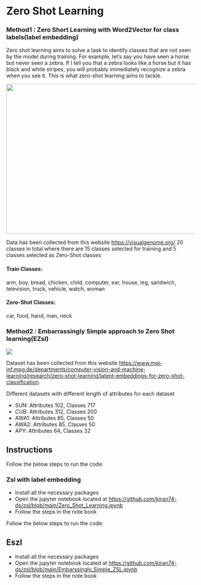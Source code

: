 # Zero Shot Learning 

### Method1 : Zero Short Learning with Word2Vector for class labels(label embedding)
Zero shot learning aims to solve a task to identify classes that are not seen by the model during training.
For example, let’s say you have seen a horse but never seen a zebra. If I tell you that a zebra looks like a horse but it has black and white stripes, you will probably immediately recognize a zebra when you see it.
This is what zero-shot learning aims to tackle.

<img src="https://www.programmersought.com/images/779/99f80acb97763b3b810b016933de6d73.png" width=600, height=400>

Data has been collected from this website https://visualgenome.org/ 20 classes in total where there are 15 classes selected for training and 5 classes selected as Zero-Shot classes

#### Train Classes:
arm, boy, bread, chicken, child, computer, ear, house, leg, sandwich, television, truck, vehicle, watch, woman
#### Zero-Shot Classes:
car, food, hand, man, neck

### Method2 : Embarrassingly Simple approach to Zero Shot learning(EZsl)


<img src="https://iq.opengenus.org/content/images/2020/01/Screenshot-from-2020-01-27-00-56-44.png">

Dataset has been collected from this website https://www.mpi-inf.mpg.de/departments/computer-vision-and-machine-learning/research/zero-shot-learning/latent-embeddings-for-zero-shot-classification.

Different datasets with different length of attributes for each dataset 
+ SUN: Attributes 102,  Classes 717
+ CUB: Attributes 312,  Classes 200
+ AWA1: Attributes 85,  Classes 50 
+ AWA2: Attributes 85,  Classes 50
+ APY: Attributes 64,   Classes 32


## Instructions

Follow the below steps to run the code:
### Zsl with label embedding
+ Install all the necessary packages
+ Open the jupyter notebook located at 
https://github.com/kiran74-ds/zsl/blob/main/Zero_Shot_Learning.ipynb
+ Follow the steps in the note book

Follow the below steps to run the code:

## Eszl
+ Install all the necessary packages
+ Open the jupyter notebook located at 
https://github.com/kiran74-ds/zsl/blob/main/Embarssingly_Simple_ZSL.ipynb
+ Follow the steps in the note book
